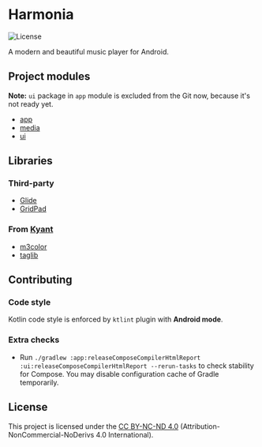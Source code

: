 # Harmonia

![License](https://img.shields.io/static/v1?label=license&message=CC-BY-NC-ND-4.0&color=blue)

A modern and beautiful music player for Android.

## Project modules

**Note:** `ui` package in `app` module is excluded from the Git now, because it's not ready yet.

- [app](app/README.md)
- [media](media/README.md)
- [ui](ui/README.md)

## Libraries

### Third-party

- [Glide](https://github.com/bumptech/glide)
- [GridPad](https://github.com/touchlane/gridpad-android)

### From [Kyant](https://github.com/Kyant0)

- [m3color](https://github.com/Kyant0/m3color)
- [taglib](https://github.com/Kyant0/taglib)

## Contributing

### Code style

Kotlin code style is enforced by `ktlint` plugin with **Android mode**.

### Extra checks

- Run `./gradlew :app:releaseComposeCompilerHtmlReport :ui:releaseComposeCompilerHtmlReport --rerun-tasks` to check
  stability for Compose. You may disable configuration cache of Gradle temporarily.

## License

This project is licensed under the [CC BY-NC-ND 4.0](LICENSE.md) (Attribution-NonCommercial-NoDerivs 4.0 International).
